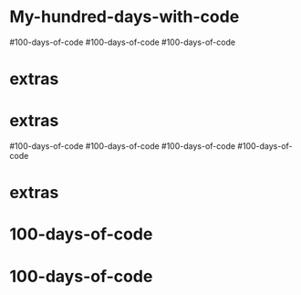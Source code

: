 # My-hundred-days-with-code
#100-days-of-code
#100-days-of-code
#100-days-of-code
# extras
# extras
#100-days-of-code
#100-days-of-code
#100-days-of-code
#100-days-of-code
# extras
# 100-days-of-code
# 100-days-of-code
